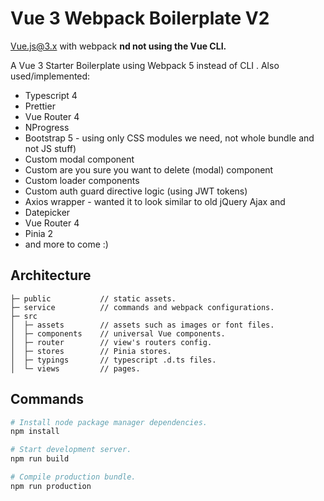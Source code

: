 # Vue 3 Webpack Boilerplate V2
Vue.js@3.x with webpack **nd not using the Vue CLI.**

A Vue 3 Starter Boilerplate using Webpack 5 instead of CLI . 
Also used/implemented:
 - Typescript 4
 - Prettier  
 - Vue Router 4
 - NProgress 
 - Bootstrap 5  - using only CSS modules we need, not whole bundle and not JS stuff)
 - Custom modal component
 - Custom are you sure you want to delete (modal) component
 - Custom loader components
 - Custom auth guard directive logic (using JWT tokens)
 - Axios wrapper - wanted it to look similar to old jQuery Ajax and 
 - Datepicker
 - Vue Router 4
 - Pinia 2 
 - and more to come :)



## Architecture

```text
├─ public           // static assets.
├─ service          // commands and webpack configurations.
├─ src
│  ├─ assets        // assets such as images or font files.
│  ├─ components    // universal Vue components.
│  ├─ router        // view's routers config.
│  ├─ stores        // Pinia stores.
│  ├─ typings       // typescript .d.ts files.
│  └─ views         // pages.
```

## Commands

```bash
# Install node package manager dependencies.
npm install

# Start development server.
npm run build

# Compile production bundle.
npm run production
```
